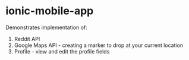 # ionic-mobile-app
Demonstrates implementation of:
1. Reddit API
2. Google Maps API - creating a marker to drop at your current location
3. Profile - view and edit the profile fields
